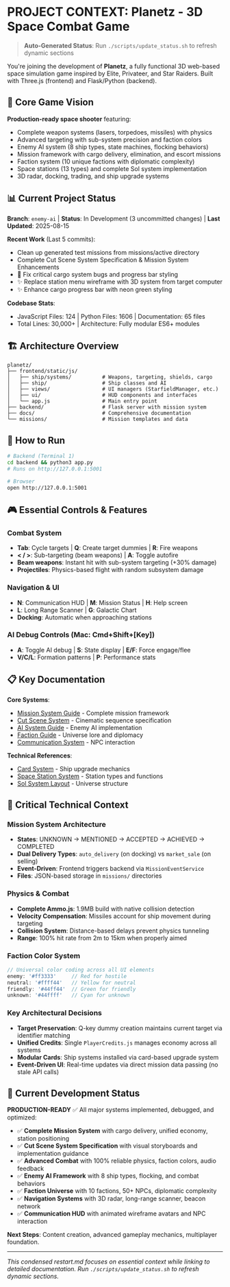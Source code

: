 # PROJECT CONTEXT: Planetz - 3D Space Combat Game

> **Auto-Generated Status**: Run `./scripts/update_status.sh` to refresh dynamic sections

You're joining the development of **Planetz**, a fully functional 3D web-based space simulation game inspired by Elite, Privateer, and Star Raiders. Built with Three.js (frontend) and Flask/Python (backend).

## 🎯 Core Game Vision

**Production-ready space shooter** featuring:
- Complete weapon systems (lasers, torpedoes, missiles) with physics
- Advanced targeting with sub-system precision and faction colors  
- Enemy AI system (8 ship types, state machines, flocking behaviors)
- Mission framework with cargo delivery, elimination, and escort missions
- Faction system (10 unique factions with diplomatic complexity)
- Space stations (13 types) and complete Sol system implementation
- 3D radar, docking, trading, and ship upgrade systems

## 📊 Current Project Status

<!-- DYNAMIC_STATUS_START -->
**Branch**: `enemy-ai` | **Status**: In Development (3 uncommitted changes) | **Last Updated**: 2025-08-15

**Recent Work** (Last 5 commits):
- Clean up generated test missions from missions/active directory
- Complete Cut Scene System Specification & Mission System Enhancements
- 🐛 Fix critical cargo system bugs and progress bar styling
- ✨ Replace station menu wireframe with 3D system from target computer
- ✨ Enhance cargo progress bar with neon green styling

**Codebase Stats**: 
- JavaScript Files: 124 | Python Files: 1606 | Documentation: 65 files
- Total Lines: 30,000+ | Architecture: Fully modular ES6+ modules
<!-- DYNAMIC_STATUS_END -->

## 🏗️ Architecture Overview

```
planetz/
├── frontend/static/js/
│   ├── ship/systems/          # Weapons, targeting, shields, cargo
│   ├── ship/                  # Ship classes and AI
│   ├── views/                 # UI managers (StarfieldManager, etc.)
│   ├── ui/                    # HUD components and interfaces
│   └── app.js                 # Main entry point
├── backend/                   # Flask server with mission system
├── docs/                      # Comprehensive documentation
└── missions/                  # Mission templates and data
```

## 🚀 How to Run

```bash
# Backend (Terminal 1)
cd backend && python3 app.py
# Runs on http://127.0.0.1:5001

# Browser
open http://127.0.0.1:5001
```

## 🎮 Essential Controls & Features

### **Combat System**
- **Tab**: Cycle targets | **Q**: Create target dummies | **R**: Fire weapons
- **< / >**: Sub-targeting (beam weapons) | **A**: Toggle autofire
- **Beam weapons**: Instant hit with sub-system targeting (+30% damage)
- **Projectiles**: Physics-based flight with random subsystem damage

### **Navigation & UI**
- **N**: Communication HUD | **M**: Mission Status | **H**: Help screen
- **L**: Long Range Scanner | **G**: Galactic Chart
- **Docking**: Automatic when approaching stations

### **AI Debug Controls** (Mac: Cmd+Shift+[Key])
- **A**: Toggle AI debug | **S**: State display | **E/F**: Force engage/flee
- **V/C/L**: Formation patterns | **P**: Performance stats

## 📋 Key Documentation

<!-- DYNAMIC_DOCS_START -->
**Core Systems**:
- [Mission System Guide](mission_system_user_guide.md) - Complete mission framework
- [Cut Scene System](cut_scene_system.md) - Cinematic sequence specification  
- [AI System Guide](ai_system_user_guide.md) - Enemy AI implementation
- [Faction Guide](faction_guide.md) - Universe lore and diplomacy
- [Communication System](communication_system_guide.md) - NPC interaction

**Technical References**:
- [Card System](card_system_user_guide.md) - Ship upgrade mechanics
- [Space Station System](space_station_system_guide.md) - Station types and functions
- [Sol System Layout](sol_system_layout.md) - Universe structure
<!-- DYNAMIC_DOCS_END -->

## 🔧 Critical Technical Context

### **Mission System Architecture**
- **States**: UNKNOWN → MENTIONED → ACCEPTED → ACHIEVED → COMPLETED
- **Dual Delivery Types**: `auto_delivery` (on docking) vs `market_sale` (on selling)
- **Event-Driven**: Frontend triggers backend via `MissionEventService`
- **Files**: JSON-based storage in `missions/` directories

### **Physics & Combat**
- **Complete Ammo.js**: 1.9MB build with native collision detection
- **Velocity Compensation**: Missiles account for ship movement during targeting
- **Collision System**: Distance-based delays prevent physics tunneling
- **Range**: 100% hit rate from 2m to 15km when properly aimed

### **Faction Color System**
```javascript
// Universal color coding across all UI elements
enemy: '#ff3333'     // Red for hostile
neutral: '#ffff44'   // Yellow for neutral  
friendly: '#44ff44'  // Green for friendly
unknown: '#44ffff'   // Cyan for unknown
```

### **Key Architectural Decisions**
- **Target Preservation**: Q-key dummy creation maintains current target via identifier matching
- **Unified Credits**: Single `PlayerCredits.js` manages economy across all systems
- **Modular Cards**: Ship systems installed via card-based upgrade system
- **Event-Driven UI**: Real-time updates via direct mission data passing (no stale API calls)

## 🎊 Current Development Status

**PRODUCTION-READY** ✅ All major systems implemented, debugged, and optimized:

- ✅ **Complete Mission System** with cargo delivery, unified economy, station positioning
- ✅ **Cut Scene System Specification** with visual storyboards and implementation guidance  
- ✅ **Advanced Combat** with 100% reliable physics, faction colors, audio feedback
- ✅ **Enemy AI Framework** with 8 ship types, flocking, and combat behaviors
- ✅ **Faction Universe** with 10 factions, 50+ NPCs, diplomatic complexity
- ✅ **Navigation Systems** with 3D radar, long-range scanner, beacon network
- ✅ **Communication HUD** with animated wireframe avatars and NPC interaction

**Next Steps**: Content creation, advanced gameplay mechanics, multiplayer foundation.

---
*This condensed restart.md focuses on essential context while linking to detailed documentation. Run `./scripts/update_status.sh` to refresh dynamic sections.*
